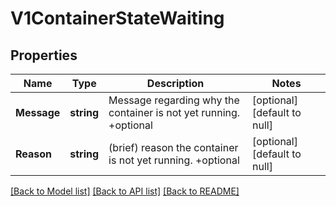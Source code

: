 # V1ContainerStateWaiting

## Properties
Name | Type | Description | Notes
------------ | ------------- | ------------- | -------------
**Message** | **string** | Message regarding why the container is not yet running. +optional | [optional] [default to null]
**Reason** | **string** | (brief) reason the container is not yet running. +optional | [optional] [default to null]

[[Back to Model list]](../README.md#documentation-for-models) [[Back to API list]](../README.md#documentation-for-api-endpoints) [[Back to README]](../README.md)

